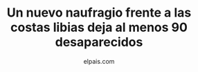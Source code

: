 ---
title: Un nuevo naufragio frente a las costas libias deja al menos 90 desaparecidos
author: elpais.com
---